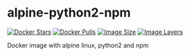 # alpine-python2-npm

[![Docker Stars](https://img.shields.io/docker/stars/lgatica/alpine-python2-npm.svg)](https://hub.docker.com/r/lgatica/alpine-python2-npm)
[![Docker Pulls](https://img.shields.io/docker/pulls/lgatica/alpine-python2-npm.svg)](https://hub.docker.com/r/lgatica/alpine-python2-npm)
[![Image Size](https://img.shields.io/imagelayers/image-size/lgatica/alpine-python2-npm/latest.svg)](https://imagelayers.io/?images=lgatica/alpine-python2-npm:latest)
[![Image Layers](https://img.shields.io/imagelayers/layers/lgatica/alpine-python2-npm/latest.svg)](https://imagelayers.io/?images=lgatica/alpine-python2-npm:latest)

Docker image with alpine linux, python2 and npm
